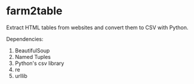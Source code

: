 # farm2table
Extract HTML tables from websites and convert them to CSV with Python.

Dependencies:
1. BeautifulSoup 
2. Named Tuples
3. Python's csv library
4. re
5. urllib


